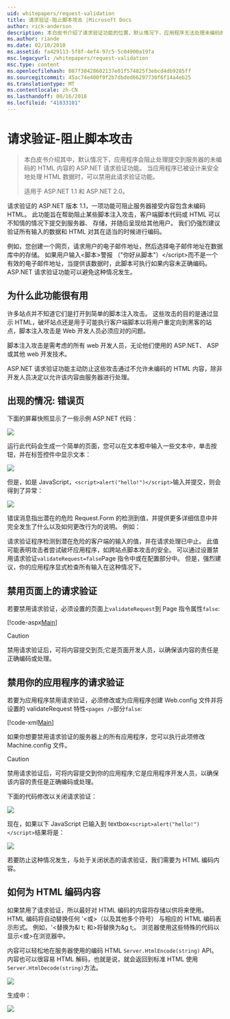 ```yaml
---
uid: whitepapers/request-validation
title: 请求验证-阻止脚本攻击 |Microsoft Docs
author: rick-anderson
description: 本白皮书介绍了请求验证功能的位置，默认情况下，应用程序无法处理未编码的 HTML 内容 submitt ASP.NET...
ms.author: riande
ms.date: 02/10/2010
ms.assetid: fa429113-5f8f-4ef4-97c5-5c04900a19fa
msc.legacyurl: /whitepapers/request-validation
msc.type: content
ms.openlocfilehash: 087f30428602137e01f574825f3ebcd4db9285ff
ms.sourcegitcommit: 45ac74e400f9f2b7dbded66297730f6f14a4eb25
ms.translationtype: MT
ms.contentlocale: zh-CN
ms.lasthandoff: 08/16/2018
ms.locfileid: "41833101"
---
```

<a name="request-validation---preventing-script-attacks"></a>请求验证-阻止脚本攻击
====================
> 本白皮书介绍其中，默认情况下，应用程序会阻止处理提交到服务器的未编码的 HTML 内容的 ASP.NET 请求验证功能。 当应用程序已被设计来安全地处理 HTML 数据时，可以禁用此请求验证功能。
> 
> 适用于 ASP.NET 1.1 和 ASP.NET 2.0。


请求验证的 ASP.NET 版本 1.1，一项功能可阻止服务器接受内容包含未编码 HTML。 此功能旨在帮助阻止某些脚本注入攻击，客户端脚本代码或 HTML 可以不知情的情况下提交到服务器、 存储，并随后呈现给其他用户。 我们仍强烈建议验证所有输入的数据和 HTML 对其在适当的时候进行编码。

例如，您创建一个网页，请求用户的电子邮件地址，然后选择电子邮件地址在数据库中的存储。 如果用户输入&lt;脚本&gt;警报 （"你好从脚本"）&lt;/script&gt;而不是一个有效的电子邮件地址，当提供该数据时，此脚本可执行如果内容未正确编码。 ASP.NET 请求验证功能可以避免这种情况发生。

## <a name="why-this-feature-is-useful"></a>为什么此功能很有用

许多站点并不知道它们是打开到简单的脚本注入攻击。 这些攻击的目的是通过显示 HTML，破坏站点还是用于可能执行客户端脚本以将用户重定向到黑客的站点，脚本注入攻击是 Web 开发人员必须应对的问题。

脚本注入攻击是需考虑的所有 web 开发人员，无论他们使用的 ASP.NET、 ASP 或其他 web 开发技术。

ASP.NET 请求验证功能主动防止这些攻击通过不允许未编码的 HTML 内容，除非开发人员决定以允许该内容由服务器进行处理。

## <a name="what-to-expect-error-page"></a>出现的情况: 错误页

下面的屏幕快照显示了一些示例 ASP.NET 代码：

![](request-validation/_static/image1.png)

运行此代码会生成一个简单的页面，您可以在文本框中输入一些文本中，单击按钮，并在标签控件中显示文本：

![](request-validation/_static/image2.png)

但是，如是 JavaScript，`<script>alert("hello!")</script>`输入并提交，则会得到了异常：

![](request-validation/_static/image3.png)

错误消息指出潜在的危险 Request.Form 的检测到值，并提供更多详细信息中并完全发生了什么以及如何更改行为的说明。 例如：

请求验证程序检测到潜在危险的客户端的输入的值，并在请求处理已中止。 此值可能表明攻击者尝试破坏应用程序，如跨站点脚本攻击的安全。 可以通过设置禁用请求验证`validateRequest=false`Page 指令中或在配置部分中。 但是，强烈建议，你的应用程序显式检查所有输入在这种情况下。

## <a name="disabling-request-validation-on-a-page"></a>禁用页面上的请求验证

若要禁用请求验证，必须设置的页面上`validateRequest`到 Page 指令属性`false`:

[!code-aspx[Main](request-validation/samples/sample1.aspx)]

> [!CAUTION]
> 禁用请求验证后，可将内容提交到页;它是页面开发人员，以确保该内容的责任是正确编码或处理。

## <a name="disabling-request-validation-for-your-application"></a>禁用你的应用程序的请求验证

若要为应用程序禁用请求验证，必须修改或为应用程序创建 Web.config 文件并将设置的 validateRequest 特性`<pages />`部分`false`:

[!code-xml[Main](request-validation/samples/sample2.xml)]

如果你想要禁用请求验证的服务器上的所有应用程序，您可以执行此项修改 Machine.config 文件。

> [!CAUTION]
> 禁用请求验证后，可将内容提交到你的应用程序;它是应用程序开发人员，以确保该内容的责任是正确编码或处理。

下面的代码修改以关闭请求验证：

![](request-validation/_static/image4.png)

现在，如果以下 JavaScript 已输入到 textbox`<script>alert("hello!")</script>`结果将是：

![](request-validation/_static/image5.png)

若要防止这种情况发生，与处于关闭状态的请求验证，我们需要为 HTML 编码内容。

## <a name="how-to-html-encode-content"></a>如何为 HTML 编码内容

如果禁用了请求验证，所以最好对 HTML 编码的内容将存储以供将来使用。 HTML 编码将自动替换任何 '&lt;或&gt;（以及其他多个符号） 与相应的 HTML 编码表示形式。 例如，'&lt;替换为&amp;l t; 和&gt;将替换为&amp;g t;。 浏览器使用这些特殊的代码以显示&lt;或&gt;在浏览器中。

内容可以轻松地在服务器使用的编码 HTML `Server.HtmlEncode(string)` API。 内容也可以很容易 HTML 解码，也就是说，就会返回到标准 HTML 使用`Server.HtmlDecode(string)`方法。

![](request-validation/_static/image6.png)

生成中：

![](request-validation/_static/image7.png)
